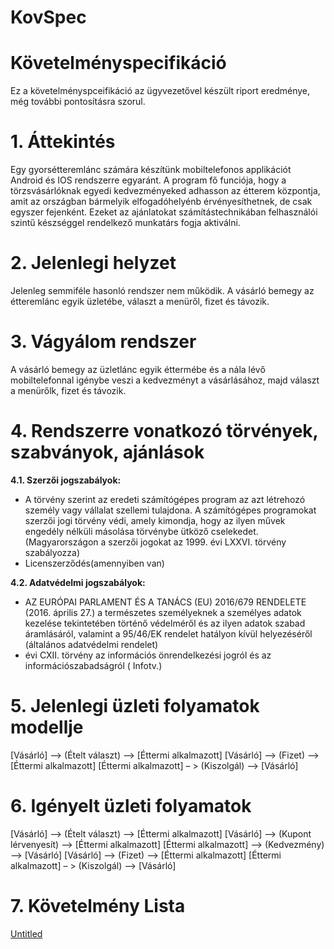# KovSpec

# Követelményspecifikáció

Ez a követelményspceifikáció az ügyvezetővel készült riport eredménye, még további pontosításra szorul.

# 1. Áttekintés

Egy gyorsétteremlánc számára készítünk mobiltelefonos applikációt Android és IOS rendszerre egyaránt. A program fő funciója, hogy a törzsvásárlóknak egyedi kedvezményeked adhasson az étterem központja, amit az országban bármelyik elfogadóhelyénb érvényesíthetnek, de csak egyszer fejenként. Ezeket az ajánlatokat számítástechnikában felhasználói szintű készséggel rendelkező munkatárs fogja aktiválni.

# 2. Jelenlegi helyzet

Jelenleg semmiféle hasonló rendszer nem működik. A vásárló bemegy az étteremlánc egyik üzletébe, választ a menüről, fizet és távozik.

# 3. Vágyálom rendszer

A vásárló bemegy az üzletlánc egyik éttermébe és a nála lévő mobiltelefonnal igénybe veszi a kedvezményt a vásárlásához, majd választ a menürőlk, fizet és távozik.

# 4. Rendszerre vonatkozó törvények, szabványok, ajánlások

**4.1. Szerzői jogszabályok:**

- A törvény szerint az eredeti számítógépes program az azt létrehozó személy vagy vállalat szellemi tulajdona. A számítógépes programokat szerzői jogi törvény védi, amely kimondja, hogy az ilyen művek engedély nélküli másolása törvénybe ütköző cselekedet. (Magyarországon a szerzői jogokat az 1999. évi LXXVI. törvény szabályozza)
- Licenszerződés(amennyiben van)

**4.2. Adatvédelmi jogszabályok:**

- AZ EURÓPAI PARLAMENT ÉS A TANÁCS (EU) 2016/679 RENDELETE (2016. április 27.) a természetes személyeknek a személyes adatok kezelése tekintetében történő védelméről és az ilyen adatok szabad áramlásáról, valamint a 95/46/EK rendelet hatályon kívül helyezéséről (általános adatvédelmi rendelet)
- évi CXII. törvény az információs önrendelkezési jogról és az információszabadságról ( Infotv.)

# 5. Jelenlegi üzleti folyamatok modellje

[Vásárló] –> (Ételt választ) –> [Éttermi alkalmazott] [Vásárló] –> (Fizet) –> [Éttermi alkalmazott] [Éttermi alkalmazott] – > (Kiszolgál) –> [Vásárló]

# 6. Igényelt üzleti folyamatok

[Vásárló] –> (Ételt választ) –> [Éttermi alkalmazott] [Vásárló] –> (Kupont lérvenyesít) –> [Éttermi alkalmazott] [Éttermi alkalmazott] –> (Kedvezmény) –> [Vásárló] [Vásárló] –> (Fizet) –> [Éttermi alkalmazott] [Éttermi alkalmazott] – > (Kiszolgál) –> [Vásárló]

# 7. Követelmény Lista

[Untitled](https://www.notion.so/15839ee244c84b7296cab2838e603246)